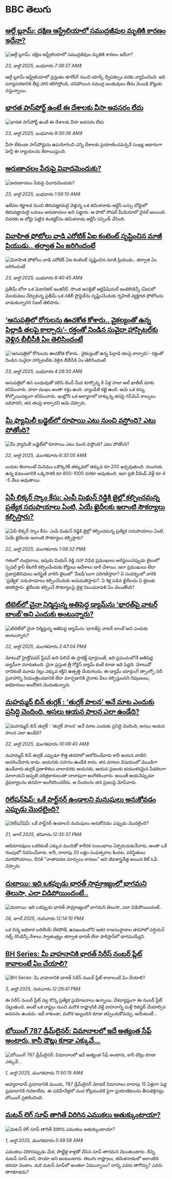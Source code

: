# BBC తెలుగు## [ఆల్గే బ్లూమ్: దక్షిణ ఆస్ట్రేలియాలో సముద్రజీవుల మృతికి కారణం ఇదేనా?](https://www.bbc.com/telugu/articles/cn7d0yp307vo?at_campaign=githubrss)![ఆల్గే బ్లూమ్: దక్షిణ ఆస్ట్రేలియాలో సముద్రజీవుల మృతికి కారణం ఇదేనా?](https://ichef.bbci.co.uk/ace/ws/240/cpsprodpb/35d4/live/40135710-6796-11f0-961a-93aa676b2243.jpg)_23, జులై 2025, బుధవారం 7:38:37 AMకి_ఆల్గే బ్లూమ్ ఆస్ట్రేలియాలో ప్రస్తుతం కూరోంగ్ నుంచి యార్క్ ద్వీపకల్పం వరకు వ్యాపించింది. ఇది పర్యావరణానికి తీవ్ర హాని కలిగిస్తోంది, చనిపోయిన సముద్ర జంతువులు తీరం వెంబడి కొట్టుకు వస్తున్నాయి.## [భారత పాస్‌పోర్ట్ ఉంటే ఈ దేశాలకు వీసా అవసరం లేదు](https://www.bbc.com/telugu/articles/ckg37z4y9nlo?at_campaign=githubrss)![భారత పాస్‌పోర్ట్ ఉంటే ఈ దేశాలకు వీసా అవసరం లేదు](https://ichef.bbci.co.uk/ace/ws/240/cpsprodpb/033d/live/9def9950-67a7-11f0-8979-21e9e3d3b0da.jpg)_23, జులై 2025, బుధవారం 9:30:36 AMకి_వీసా లేకుండా పాస్‌పోర్టును ఉపయోగించి ఎన్ని దేశాలకు ప్రయాణించవచ్చనే సంఖ్య ఆధారంగా హెన్లీ ఈ ర్యాంకులను కేటాయిస్తుంది.## [అరుణాచలం పేరుపై వివాదమెందుకు?](https://www.bbc.com/telugu/articles/c5y71jedxnro?at_campaign=githubrss)![అరుణాచలం పేరుపై వివాదమెందుకు?](https://ichef.bbci.co.uk/ace/ws/240/cpsprodpb/093f/live/ace7f3c0-6712-11f0-97e0-491eb8268629.jpg)_23, జులై 2025, బుధవారం 1:56:10 AMకి_ఇటీవల కర్ణాటక నుంచి తిరువణ్ణామలై వెళ్తున్న ఒక తమిళనాడు ఆర్టీసీ బస్సు బోర్డులో తిరువణ్ణామలై బదులు అరుణాచలం అని పెట్టారు. ఆ ఫొటో సోషల్ మీడియాలో వైరల్ అయింది. చివరకు ఆ బోర్డు పెట్టిన కండక్టర్‌ను తమిళనాడు ఆర్టీసీ సస్పెండ్ చేసింది.## [వివాహిత ఫోటోలు వాడి ఎరోటిక్ ఏఐ కంటెంట్‌ సృష్టించిన మాజీ ప్రియుడు.. తర్వాత ఏం జరిగిందంటే](https://www.bbc.com/telugu/articles/cp90d4p9pjko?at_campaign=githubrss)![వివాహిత ఫోటోలు వాడి ఎరోటిక్ ఏఐ కంటెంట్‌ సృష్టించిన మాజీ ప్రియుడు.. తర్వాత ఏం జరిగిందంటే](https://ichef.bbci.co.uk/ace/ws/240/cpsprodpb/69bd/live/a5036c40-678d-11f0-af20-030418be2ca5.jpg)_23, జులై 2025, బుధవారం 6:40:45 AMకి_ప్రతీమ్ బోరా ఒక మెకానికల్ ఇంజినీర్. సొంత ఆసక్తితో ఆర్టిఫీషియల్ ఇంటెలిజెన్స్ (ఏఐ)లో మెలకువలు నేర్చుకున్న ప్రతీమ్ ఒక నకిలీ ప్రొఫైల్‌ను సృష్టించేందుకు గృహిణి వ్యక్తిగత ఫోటోలను వాడుకున్నారని సిజల్ తెలిపారు.## [‘ఆసుపత్రిలో రోగులను ఊచకోత కోశారు.. వైకల్యంతో ఉన్న పిల్లాడి తలపై కాల్చారు’- రక్తంతో నిండిన సువైదా హాస్పిటల్‌కు వెళ్లిన బీబీసీకి ఏం తెలిసిందంటే](https://www.bbc.com/telugu/articles/c4g8nenv48go?at_campaign=githubrss)![‘ఆసుపత్రిలో రోగులను ఊచకోత కోశారు.. వైకల్యంతో ఉన్న పిల్లాడి తలపై కాల్చారు’- రక్తంతో నిండిన సువైదా హాస్పిటల్‌కు వెళ్లిన బీబీసీకి ఏం తెలిసిందంటే](https://ichef.bbci.co.uk/ace/ws/240/cpsprodpb/5841/live/8ca9b430-6772-11f0-8dbd-f3d32ebd3327.jpg)_23, జులై 2025, బుధవారం 4:28:30 AMకి_ఆసుపత్రిలో తన బంధువుతో కలిసి బెంచ్ మీద కూర్చొన్న 8 ఏళ్ల హలా అల్ ఖాతీబ్ మాకు కనిపించారు. హలా ముఖం అంతా రక్తం ఉంది. బ్యాండేజీ కట్టి ఉంది. ఆమె ఒక కన్ను కోల్పోయినట్లుగా కనిపించారు. ఇంట్లోని ఒక అల్మారాలో దాక్కున్న తనపై గన్‌మెన్ కాల్పులు జరిపారని, తన తలపై కాల్చారని ఆమె చెప్పారు.## [మీ ఫ్యామిలీ బడ్జెట్‌లో రూపాయి ఎటు నుంచి వస్తోంది? ఎటు పోతోంది?](https://www.bbc.com/telugu/articles/c3enlqjj481o?at_campaign=githubrss)![మీ ఫ్యామిలీ బడ్జెట్‌లో రూపాయి ఎటు నుంచి వస్తోంది? ఎటు పోతోంది?](https://ichef.bbci.co.uk/ace/ws/240/cpsprodpb/666c/live/4f59fe90-66bf-11f0-8dbd-f3d32ebd3327.jpg)_22, జులై 2025, మంగళవారం 6:35:05 AMకి_బయట తినాలంటే మినిమం ఒకొక్కరికీ తక్కువలో తక్కువ రూ.200 ఖర్చవుతుంది. నలుగురు ఉన్న కుటుంబానికి ఒక్కసారికి రూ.800-1000 వరకూ అవుతుంది. ఇలా ప్రతి వీకెండ్‌ వెళ్తే రూ.4 -5 వేలు అవుతాయి.## [ఏపీ లిక్కర్ స్కాం కేసు: ఎంపీ మిథున్‌ రెడ్డికి జైల్లో కల్పించమన్న ప్రత్యేక సదుపాయాలు ఏంటి, ఏయే ఖైదీలకు ఇలాంటి సౌకర్యాలు కల్పిస్తారు? ](https://www.bbc.com/telugu/articles/c98jz851ry0o?at_campaign=githubrss)![ఏపీ లిక్కర్ స్కాం కేసు: ఎంపీ మిథున్‌ రెడ్డికి జైల్లో కల్పించమన్న ప్రత్యేక సదుపాయాలు ఏంటి, ఏయే ఖైదీలకు ఇలాంటి సౌకర్యాలు కల్పిస్తారు? ](https://ichef.bbci.co.uk/ace/ws/240/cpsprodpb/ffed/live/8d6f2ee0-66f5-11f0-a08d-214bf7cc019d.jpg)_22, జులై 2025, మంగళవారం 1:08:32 PMకి_గతంలో చంద్రబాబు, ఇపుడు మిథున్ రెడ్డి సహా వివిధ ప్రముఖులు అరెస్టయినప్పుడు జైలులో  స్పెషల్ క్లాస్ కేటగిరీ కల్పించేందుకు కోర్టులు ఆదేశాలు జారీ చేశాయి. ఇలా ప్రముఖులు లేదా ప్రజాప్రతినిధులు అరెస్టైతే వారిని జైలులో 'వీఐపీ'లుగా పరిగణిస్తారా? ఏ సందర్భంలో వారికి 'ప్రత్యేక' సదుపాయాలు కల్పించేందుకు అనుమతిస్తారు?.  ఏ శిక్ష పడిన ఖైదీలను ఏ జైలుకు తరలిస్తారు. ఖైదీలకు కల్పించే సౌకర్యాలపై జైళ్ల నిబంధనావళి ఏం చెబుతోంది?## [టిబెట్‌లో చైనా నిర్మిస్తున్న అతిపెద్ద డ్యామ్‌ను ‘భారత్‌పై వాటర్ బాంబ్’అని ఎందుకు అంటున్నారు? ](https://www.bbc.com/telugu/articles/c07d4egmlzro?at_campaign=githubrss)![టిబెట్‌లో చైనా నిర్మిస్తున్న అతిపెద్ద డ్యామ్‌ను ‘భారత్‌పై వాటర్ బాంబ్’అని ఎందుకు అంటున్నారు? ](https://ichef.bbci.co.uk/ace/ws/240/cpsprodpb/d714/live/5399f390-66fe-11f0-8dbd-f3d32ebd3327.jpg)_22, జులై 2025, మంగళవారం 2:47:04 PMకి_మోటువో హైడ్రోపవర్ స్టేషన్ అని పిలిచే ఈ ప్రాజెక్ట్ పూర్తయితే, ఇది ప్రపంచంలోనే అతిపెద్ద డ్యామ్‌గా మారుతుంది. చైనా ప్రస్తుత త్రీ గోర్జెస్ డ్యామ్ కంటే కూడా ఇది పెద్దది. మోటువో దానికంటే మూడు రెట్లు ఎక్కువ శక్తిని ఉత్పత్తి చేయగలదు.  ఈ డ్యామ్ యార్లుంగ్ త్సాంగ్పో నదీ ప్రవాహాన్ని నియంత్రించడానికి లేదా మార్చడానికి చైనాకు వీలు కల్పిస్తుందని నిపుణులు, అధికారులు ఆందోళన చెందుతున్నారు.## [మహమ్మద్ బిన్ తుగ్లక్ : ‘తుగ్లక్ పాలన’ అనే మాట ఎందుకు ప్రసిద్ధి చెందింది, అసలు ఆయన పాలన ఎలా ఉండేది? ](https://www.bbc.com/telugu/articles/cqx2nz5geejo?at_campaign=githubrss)![మహమ్మద్ బిన్ తుగ్లక్ : ‘తుగ్లక్ పాలన’ అనే మాట ఎందుకు ప్రసిద్ధి చెందింది, అసలు ఆయన పాలన ఎలా ఉండేది? ](https://ichef.bbci.co.uk/ace/ws/240/cpsprodpb/a91b/live/cc1a0b30-6649-11f0-8dbd-f3d32ebd3327.jpg)_22, జులై 2025, మంగళవారం 10:09:40 AMకి_మహమ్మద్ బిన్ తుగ్లక్ ఎప్పుడూ కొత్త తరహాలో ఆలోచించేవారు కానీ ఆయన వాటిని ఆచరించేవారు కాదు. ఆయనకు సహనం ఉండేది కాదు. తన మాటల విషయంలో మొండిగా ఉండేవారు.తుగ్లక్ ప్రణాళికలు చాలావరకు  ఆయనకు, ఆయన ప్రజలకు భయంకరమైన పీడకలగా మారాయని  అప్పటి చరిత్రకారులంతా  దాదాపుగా అంగీకరించారు. అయితే ఆయనెప్పుడూ వైఫల్యాలను తనవిగా అంగీకరించలేదు. ఆ నిందలను తన ప్రజలపై మోపేవారు.## [రిలేషన్‌షిప్: ఒకే పార్ట్‌నర్ ఉండాలని మనుషులు అనుకోవడం ఎప్పుడు మొదలైంది?](https://www.bbc.com/telugu/articles/c62d4j0748vo?at_campaign=githubrss)![రిలేషన్‌షిప్: ఒకే పార్ట్‌నర్ ఉండాలని మనుషులు అనుకోవడం ఎప్పుడు మొదలైంది?](https://ichef.bbci.co.uk/ace/ws/240/cpsprodpb/49dd/live/f64ee1d0-4f53-11f0-a872-8baf78f7d38b.jpg)_21, జూన్ 2025, శనివారం 12:35:37 PMకి_ఆదిమానవులు ఒకరికంటే ఎక్కువ మందితో శారీరక సంబంధాలు ఏర్పరుచుకునేవారు, అంతా ఒకే గుంపులో నివసించేవారు. కానీ, దాదాపు 20 లక్షల సంవత్సరాల కిందట, పరిస్థితులు మారిపోయాయి. దీనికి "వాతావరణ మార్పులు కారణం" అని జీవశాస్త్రవేత్త అయిన కిట్ ఓపీ చెప్పారు.## [దుబాయి: ఇది ఒకప్పుడు భారత్ సామ్రాజ్యంలో భాగమని తెలుసా, ఎలా విడిపోయిందంటే..](https://www.bbc.com/telugu/articles/ce83x3rekyyo?at_campaign=githubrss)![దుబాయి: ఇది ఒకప్పుడు భారత్ సామ్రాజ్యంలో భాగమని తెలుసా, ఎలా విడిపోయిందంటే..](https://ichef.bbci.co.uk/ace/ws/240/cpsprodpb/89c1/live/fbe80b80-5282-11f0-809e-059b7ea85131.jpg)_26, జూన్ 2025, గురువారం 12:14:10 PMకి_ఒక చిన్న అధికార బదిలీయే లేకపోతే, ఉపఖండంలోని ఇతర రాజసంస్థానాల తరహాలో  పర్షియన్ గల్ఫ్ రెసిడెన్సీ దేశాలు స్వాతంత్ర్యం తర్వాత భారత్ లేదా పాకిస్తాన్‌లో భాగమయ్యేవి.## [BH Series: మీ వాహనానికి భారత్ సిరీస్ నంబర్ ప్లేట్ కావాలంటే ఏం చేయాలి?](https://www.bbc.com/telugu/articles/c9dg040gzv6o?at_campaign=githubrss)![BH Series: మీ వాహనానికి భారత్ సిరీస్ నంబర్ ప్లేట్ కావాలంటే ఏం చేయాలి?](https://ichef.bbci.co.uk/ace/ws/240/cpsprodpb/c5c0/live/7facfba0-5801-11f0-b5c5-012c5796682d.jpg)_3, జులై 2025, గురువారం 12:29:41 PMకి_ఈ సిరీస్ నంబర్ ప్లేట్ వల్ల కొన్ని ప్రత్యేక ప్రయోజనాలు ఉన్నాయి. దేశవ్యాప్తంగా ఈ నంబర్ ప్లేట్ చెల్లుతుంది. అంటే ఒక రాష్ట్రం నుంచి మరొక రాష్ట్రానికి వెళ్తే వాహనాన్ని మళ్లీ రిజిస్టర్ చేయాల్సిన అవసరం ఉండదు. ఇదే కాకుండా, మరొక ఇబ్బందిని కూడా తప్పించుకోవచ్చు. అదేంటంటే...## [బోయింగ్ 787 డ్రీమ్‌లైనర్: విమానాలలో ఇదే అత్యంత సేఫ్ అంటారు, కానీ డౌట్లు కూడా ఎక్కువే...](https://www.bbc.com/telugu/articles/c8d664g0dz9o?at_campaign=githubrss)![బోయింగ్ 787 డ్రీమ్‌లైనర్: విమానాలలో ఇదే అత్యంత సేఫ్ అంటారు, కానీ డౌట్లు కూడా ఎక్కువే...](https://ichef.bbci.co.uk/ace/ws/240/cpsprodpb/aebe/live/0ad87b80-5674-11f0-95fc-edf89039c20a.jpg)_1, జులై 2025, మంగళవారం 11:50:15 AMకి_అహ్మదాబాద్ ప్రమాదానికి ముందు, 787 డ్రీమ్‌లైనర్ మోడల్ విమానాలు దాదాపు 15 ఏళ్లుగా పెద్ద ప్రమాదానికి గురికాలేదు. ఈ పదిహేనేళ్లలో వంద కోట్లమందికి  పైగా ప్రయాణికులను తీసుకెళ్లినట్లు బోయింగ్ ప్రకటించింది.## [మటన్ లెగ్ సూప్ తాగితే విరిగిన ఎముకలు అతుక్కుంటాయా?](https://www.bbc.com/telugu/articles/c0l4g92j8kzo?at_campaign=githubrss)![మటన్ లెగ్ సూప్ తాగితే విరిగిన ఎముకలు అతుక్కుంటాయా?](https://ichef.bbci.co.uk/ace/ws/240/cpsprodpb/cffe/live/00bf0e40-4f7e-11f0-8c47-237c2e4015f5.jpg)_1, జులై 2025, మంగళవారం 5:49:58 AMకి_ఎముకలు విరిగినప్పుడు మేక, పొట్టేళ్ల కాళ్లతో చేసిన సూప్ తాగమని చెబుతుంటారు. దీన్ని మటన్ సూప్ అని, పాయా అని అంటుంటారు. తెలుగు రాష్ట్రాలు, తమిళనాడులో ఇలాంటిది తరచూ వింటాం. మరి మటన్ సూప్‌లో అంతలా ఏమున్నాయి? దాన్ని ఎవరు తాగొచ్చు? ఎవరు తాగకూడదు?